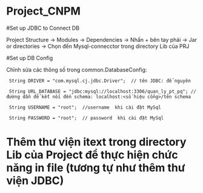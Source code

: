 # Project_CNPM
#Set up JDBC to Connect DB


Project Structure -> Modules -> Dependencies -> Nhấn + bên tay phải -> Jar or directories -> Chọn đến Mysql-connecctor trong directory Lib của PRJ

#Set up DB Config

Chỉnh sửa các thông số trong common.DatabaseConfig:

     String DRIVER = "com.mysql.cj.jdbc.Driver";  // tên JDBC: để nguyên
     
     String URL_DATABASE = "jdbc:mysql://localhost:3306/quan_ly_pt_pq"; // đường dẫn để kết nối đến schema: localhost:<số hiệu cổng>/tên schema
     
     String USERNAME = "root";  //username  khi cài đặt MySql
     
     String PASSWORD = "root";  // password  khi cài đặt MySql



# Thêm thư viện itext trong directory Lib của Project để thực hiện chức năng in file (tương tự như thêm thư viện JDBC)
     
